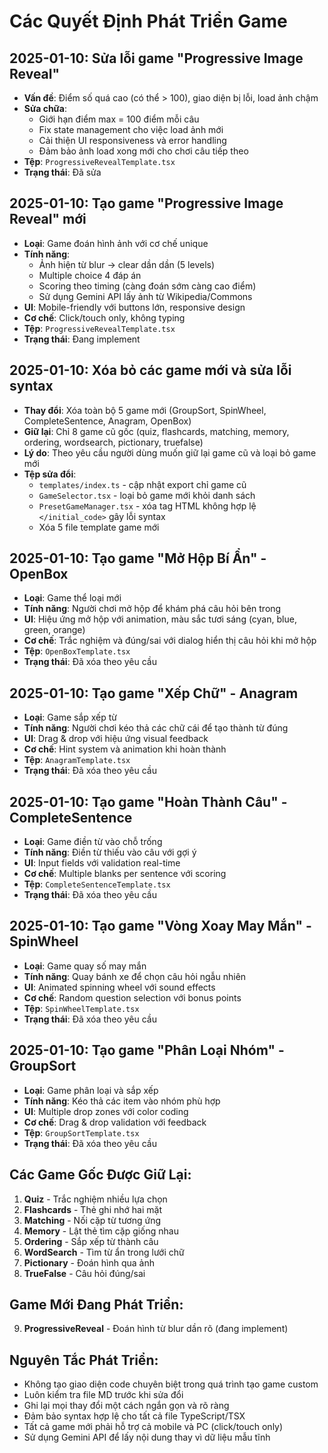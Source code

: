 
# Các Quyết Định Phát Triển Game

## 2025-01-10: Sửa lỗi game "Progressive Image Reveal"
- **Vấn đề**: Điểm số quá cao (có thể > 100), giao diện bị lỗi, load ảnh chậm
- **Sửa chữa**:
  - Giới hạn điểm max = 100 điểm mỗi câu
  - Fix state management cho việc load ảnh mới
  - Cải thiện UI responsiveness và error handling
  - Đảm bảo ảnh load xong mới cho chơi câu tiếp theo
- **Tệp**: `ProgressiveRevealTemplate.tsx`
- **Trạng thái**: Đã sửa

## 2025-01-10: Tạo game "Progressive Image Reveal" mới
- **Loại**: Game đoán hình ảnh với cơ chế unique
- **Tính năng**: 
  - Ảnh hiện từ blur → clear dần dần (5 levels)
  - Multiple choice 4 đáp án
  - Scoring theo timing (càng đoán sớm càng cao điểm)
  - Sử dụng Gemini API lấy ảnh từ Wikipedia/Commons
- **UI**: Mobile-friendly với buttons lớn, responsive design
- **Cơ chế**: Click/touch only, không typing
- **Tệp**: `ProgressiveRevealTemplate.tsx`
- **Trạng thái**: Đang implement

## 2025-01-10: Xóa bỏ các game mới và sửa lỗi syntax
- **Thay đổi**: Xóa toàn bộ 5 game mới (GroupSort, SpinWheel, CompleteSentence, Anagram, OpenBox)
- **Giữ lại**: Chỉ 8 game cũ gốc (quiz, flashcards, matching, memory, ordering, wordsearch, pictionary, truefalse)  
- **Lý do**: Theo yêu cầu người dùng muốn giữ lại game cũ và loại bỏ game mới
- **Tệp sửa đổi**: 
  - `templates/index.ts` - cập nhật export chỉ game cũ
  - `GameSelector.tsx` - loại bỏ game mới khỏi danh sách
  - `PresetGameManager.tsx` - xóa tag HTML không hợp lệ `</initial_code>` gây lỗi syntax
  - Xóa 5 file template game mới

## 2025-01-10: Tạo game "Mở Hộp Bí Ẩn" - OpenBox  
- **Loại**: Game thể loại mới
- **Tính năng**: Người chơi mở hộp để khám phá câu hỏi bên trong
- **UI**: Hiệu ứng mở hộp với animation, màu sắc tươi sáng (cyan, blue, green, orange)
- **Cơ chế**: Trắc nghiệm và đúng/sai với dialog hiển thị câu hỏi khi mở hộp
- **Tệp**: `OpenBoxTemplate.tsx`
- **Trạng thái**: Đã xóa theo yêu cầu

## 2025-01-10: Tạo game "Xếp Chữ" - Anagram
- **Loại**: Game sắp xếp từ
- **Tính năng**: Người chơi kéo thả các chữ cái để tạo thành từ đúng
- **UI**: Drag & drop với hiệu ứng visual feedback  
- **Cơ chế**: Hint system và animation khi hoàn thành
- **Tệp**: `AnagramTemplate.tsx`
- **Trạng thái**: Đã xóa theo yêu cầu

## 2025-01-10: Tạo game "Hoàn Thành Câu" - CompleteSentence
- **Loại**: Game điền từ vào chỗ trống
- **Tính năng**: Điền từ thiếu vào câu với gợi ý
- **UI**: Input fields với validation real-time
- **Cơ chế**: Multiple blanks per sentence với scoring
- **Tệp**: `CompleteSentenceTemplate.tsx` 
- **Trạng thái**: Đã xóa theo yêu cầu

## 2025-01-10: Tạo game "Vòng Xoay May Mắn" - SpinWheel
- **Loại**: Game quay số may mắn
- **Tính năng**: Quay bánh xe để chọn câu hỏi ngẫu nhiên
- **UI**: Animated spinning wheel với sound effects
- **Cơ chế**: Random question selection với bonus points
- **Tệp**: `SpinWheelTemplate.tsx`
- **Trạng thái**: Đã xóa theo yêu cầu

## 2025-01-10: Tạo game "Phân Loại Nhóm" - GroupSort  
- **Loại**: Game phân loại và sắp xếp
- **Tính năng**: Kéo thả các item vào nhóm phù hợp
- **UI**: Multiple drop zones với color coding
- **Cơ chế**: Drag & drop validation với feedback
- **Tệp**: `GroupSortTemplate.tsx`
- **Trạng thái**: Đã xóa theo yêu cầu

## Các Game Gốc Được Giữ Lại:
1. **Quiz** - Trắc nghiệm nhiều lựa chọn
2. **Flashcards** - Thẻ ghi nhớ hai mặt  
3. **Matching** - Nối cặp từ tương ứng
4. **Memory** - Lật thẻ tìm cặp giống nhau
5. **Ordering** - Sắp xếp từ thành câu
6. **WordSearch** - Tìm từ ẩn trong lưới chữ
7. **Pictionary** - Đoán hình qua ảnh
8. **TrueFalse** - Câu hỏi đúng/sai

## Game Mới Đang Phát Triển:
9. **ProgressiveReveal** - Đoán hình từ blur dần rõ (đang implement)

## Nguyên Tắc Phát Triển:
- Không tạo giao diện code chuyên biệt trong quá trình tạo game custom
- Luôn kiểm tra file MD trước khi sửa đổi
- Ghi lại mọi thay đổi một cách ngắn gọn và rõ ràng
- Đảm bảo syntax hợp lệ cho tất cả file TypeScript/TSX
- Tất cả game mới phải hỗ trợ cả mobile và PC (click/touch only)
- Sử dụng Gemini API để lấy nội dung thay vì dữ liệu mẫu tĩnh
